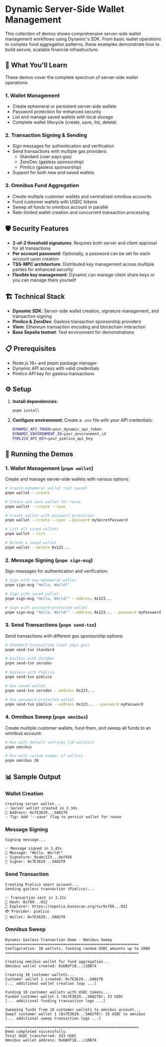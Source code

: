 # Dynamic Server-Side Wallet Management

This collection of demos shows comprehensive server-side wallet management workflows using Dynamic's SDK. From basic wallet operations to complex fund aggregation patterns, these examples demonstrate how to build secure, scalable financial infrastructure.

## 🎯 What You'll Learn

These demos cover the complete spectrum of server-side wallet operations:

### 1. Wallet Management

- Create ephemeral or persistent server-side wallets
- Password protection for enhanced security
- List and manage saved wallets with local storage
- Complete wallet lifecycle (create, save, list, delete)

### 2. Transaction Signing & Sending

- Sign messages for authentication and verification
- Send transactions with multiple gas providers:
  - Standard (user pays gas)
  - ZeroDev (gasless sponsorship)
  - Pimlico (gasless sponsorship)
- Support for both new and saved wallets

### 3. Omnibus Fund Aggregation

- Create multiple customer wallets and centralized omnibus accounts
- Fund customer wallets with USDC tokens
- Sweep all funds to omnibus account in parallel
- Rate-limited wallet creation and concurrent transaction processing

## 🛡️ Security Features

- **2-of-2 threshold signatures**: Requires both server and client approval for all transactions
- **Per account password**: Optionally, a password can be set for each account upon creation
- **TSS-MPC architecture**: Distributed key management across multiple parties for enhanced security
- **Flexible key management**: Dynamic can manage client share keys or you can manage them yourself

## 🏗️ Technical Stack

- **Dynamic SDK**: Server-side wallet creation, signature management, and transaction signing
- **Pimlico & ZeroDev**: Gasless transaction sponsorship providers
- **Viem**: Ethereum transaction encoding and blockchain interaction
- **Base Sepolia testnet**: Test environment for demonstrations

## 📋 Prerequisites

- Node.js 18+ and pnpm package manager
- Dynamic API access with valid credentials
- Pimlico API key for gasless transactions

## ⚙️ Setup

1. **Install dependencies**:

   ```bash
   pnpm install
   ```

2. **Configure environment**:
   Create a `.env` file with your API credentials:
   ```bash
   DYNAMIC_API_TOKEN=your_dynamic_api_token
   DYNAMIC_ENVIRONMENT_ID=your_environment_id
   PIMLICO_API_KEY=your_pimlico_api_key
   ```

## 🎯 Running the Demos

### 1. Wallet Management (`pnpm wallet`)

Create and manage server-side wallets with various options:

```bash
# Create ephemeral wallet (not saved)
pnpm wallet --create

# Create and save wallet for reuse
pnpm wallet --create --save

# Create wallet with password protection
pnpm wallet --create --save --password mySecretPassword

# List all saved wallets
pnpm wallet --list

# Delete a saved wallet
pnpm wallet --delete 0x123...
```

### 2. Message Signing (`pnpm sign-msg`)

Sign messages for authentication and verification:

```bash
# Sign with new ephemeral wallet
pnpm sign-msg "Hello, World!"

# Sign with saved wallet
pnpm sign-msg "Hello, World!" --address 0x123...

# Sign with password-protected wallet
pnpm sign-msg "Hello, World!" --address 0x123... --password myPassword
```

### 3. Send Transactions (`pnpm send-txn`)

Send transactions with different gas sponsorship options:

```bash
# Standard transaction (user pays gas)
pnpm send-txn standard

# Gasless with ZeroDev
pnpm send-txn zerodev

# Gasless with Pimlico
pnpm send-txn pimlico

# Use saved wallet
pnpm send-txn zerodev --address 0x123...

# Use password-protected wallet
pnpm send-txn pimlico --address 0x123... --password myPassword
```

### 4. Omnibus Sweep (`pnpm omnibus`)

Create multiple customer wallets, fund them, and sweep all funds to an omnibus account:

```bash
# Run with default settings (10 wallets)
pnpm omnibus

# Run with custom number of wallets
pnpm omnibus 20
```

## 📊 Sample Output

### Wallet Creation

```
Creating server wallet...
✅ Server wallet created in 2.34s
📍 Address: 0x7E3629...5A02f0
💡 Tip: Add '--save' flag to persist wallet for reuse
```

### Message Signing

```
Signing message...

✅ Message signed in 1.45s
📝 Message: "Hello, World!"
✍️ Signature: 0xabc123...def456
👛 Signer: 0x7E3629...5A02f0
```

### Send Transaction

```
Creating Pimlico smart account...
Sending gasless transaction (Pimlico)...

✅ Transaction sent in 3.21s
📝 Hash: 0x789...012
🔗 Explorer: https://sepolia.basescan.org/tx/0x789...012
💳 Provider: pimlico
👛 Wallet: 0x7E3629...5A02f0
```

### Omnibus Sweep

```
Dynamic Gasless Transaction Demo - Omnibus Sweep
============================================================
Configuration: 10 wallets, funding random USDC amounts up to 1000
============================================================

Creating omnibus wallet for fund aggregation...
Omnibus wallet created: 0xbBdf18...c10B74

Creating 10 customer wallets...
Customer wallet 1 created: 0x7E3629...5A02f0
[... additional wallet creation logs ...]

Funding 10 customer wallets with USDC tokens...
Funded customer wallet 1 (0x7E3629...5A02f0): 33 USDC
[... additional funding transaction logs ...]

Sweeping funds from 10 customer wallets to omnibus account...
Swept customer wallet 1 (0x7E3629...5A02f0): 33 USDC to omnibus
[... additional sweep transaction logs ...]

============================================================
Demo completed successfully.
Total USDC transferred: 333 USDC
Omnibus wallet address: 0xbBdf18...c10B74
```
